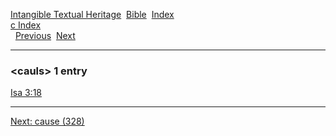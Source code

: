 [Intangible Textual Heritage](../../index)  [Bible](../index) 
[Index](index)   
[c Index](_c_)  
  [Previous](c01962)  [Next](c01964) 

------------------------------------------------------------------------

### &lt;cauls&gt; 1 entry

[Isa 3:18](../kjv/isa003.htm#018)  

------------------------------------------------------------------------

[Next: cause (328)](c01964)
